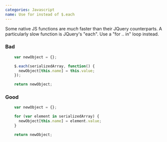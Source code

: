 ```yaml
---
categories: Javascript
name: Use for instead of $.each
---
```


Some native JS functions are *much* faster than their JQuery counterparts. A particularly slow function is JQuery's "each".
Use a "for .. in" loop instead.


### Bad

````javascript
    var newObject = {};    

    $.each(serializedArray, function() {
      newObject[this.name] = this.value;
    });

    return newObject;
````

### Good

````javascript
    var newObject = {};

    for (var element in serializedArray) {
      newObject[this.name] = element.value;
    }

    return newObject;
````
